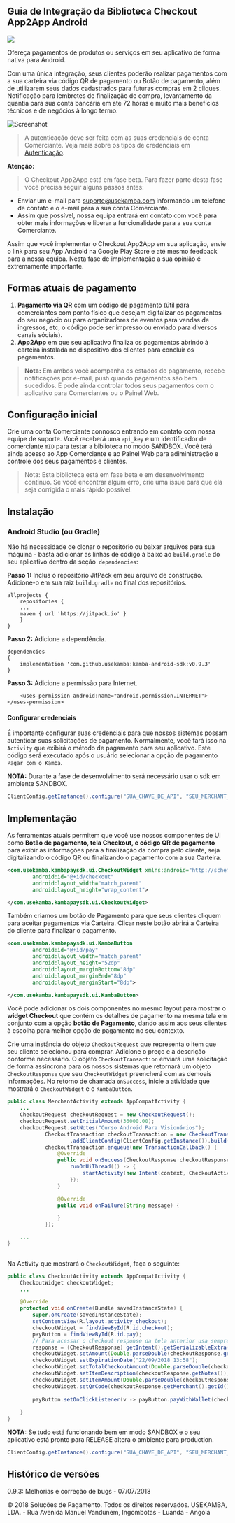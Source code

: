 ## Guia de Integração da Biblioteca Checkout App2App Android

[![](https://jitpack.io/v/usekamba/kamba-android-sdk.svg)](https://jitpack.io/#usekamba/kamba-android-sdk)

Ofereça pagamentos de produtos ou serviços em seu aplicativo de forma nativa para Android.

Com uma única integração, seus clientes poderão realizar pagamentos com a sua carteira via código QR de pagamento ou Botão de pagamento, além de utilizarem seus dados cadastrados para futuras compras em 2 cliques. Notificação para lembretes de finalização de compra, levantamento da quantia para sua conta bancária em até 72 horas e muito mais benefícios técnicos e de negócios à longo termo.

![Screenshot](/screenshots/kamba_widget.png)

> A autenticação deve ser feita com as suas credenciais de conta Comerciante. Veja mais sobre os tipos de credenciais em [Autenticação](https://docs.usekamba.com/#autenticacao).

**Atenção:**
> O Checkout App2App está em fase beta. Para fazer parte desta fase você precisa seguir alguns passos antes:

- Enviar um e-mail para suporte@usekamba.com informando um telefone de contato e o e-mail para a sua conta Comerciante.
- Assim que possível, nossa equipa entrará em contato com você para obter mais informações e liberar a funcionalidade para a sua conta Comerciante.

Assim que você implementar o Checkout App2App em sua aplicação, envie o link para seu App Android na Google Play Store e até mesmo feedback para a nossa equipa. Nesta fase de implementação a sua opinião é extremamente importante.

## Formas atuais de pagamento
1. **Pagamento via QR** com um código de pagamento (útil para comerciantes com ponto físico que desejam digitalizar os pagamentos do seu negócio ou para organizadores de eventos para vendas de ingressos, etc, o código pode ser impresso ou enviado para diversos canais sóciais). 
2. **App2App** em que seu aplicativo finaliza os pagamentos abrindo à carteira instalada no dispositivo dos clientes para concluir os pagamentos. 

> **Nota:** Em ambos você acompanha os estados do pagamento, recebe notificações por e-mail, push quando pagamentos são bem sucedidos. E pode ainda controlar todos seus pagamentos com o aplicativo para Comerciantes ou o Painel Web.

## Configuração inicial
Crie uma conta Comerciante connosco entrando em contato com nossa equipe de suporte. Você receberá uma `api_key` e um identificador de comerciante `mID`  para testar a biblioteca no modo SANDBOX. Você terá ainda acesso ao App Comerciante e ao Painel Web para adiministração e controle dos seus pagamentos e clientes.

> Nota: Esta biblioteca está em fase beta e em desenvolvimento contínuo. Se você encontrar algum erro, crie uma issue para que ela seja corrigida o mais rápido possível.

## Instalação

### Android Studio (ou Gradle)

Não há necessidade de clonar o repositório ou baixar arquivos para sua máquina - basta adicionar as linhas de código à baixo ao `build.gradle` do seu aplicativo dentro da seção` dependencies`:

**Passo 1:** Inclua o repositório JitPack em seu arquivo de construção. Adicione-o em sua raiz `build.gradle` no final dos repositórios.
```
allprojects {
    repositories {
	...
	maven { url 'https://jitpack.io' }
    }
}
```

**Passo 2:** Adicione a dependência.

```
dependencies
{
	implementation 'com.github.usekamba:kamba-android-sdk:v0.9.3'
}
```

**Passo 3:** Adicione a permissão para Internet.
```
    <uses-permission android:name="android.permission.INTERNET"></uses-permission>
```
#### Configurar credenciais
É importante configurar suas credenciais para que nossos sistemas possam autenticar suas solicitações de pagamento.
Normalmente, você fará isso na `Activity` que exibirá o método de pagamento para seu aplicativo. Este código será executado após o usuário selecionar a opção de pagamento `Pagar com o Kamba`.

**NOTA:** Durante a fase de desenvolvimento será necessário usar o sdk em ambiente SANDBOX.
```java
ClientConfig.getInstance().configure("SUA_CHAVE_DE_API", "SEU_MERCHANT_ID", ClientConfig.Environment.SANDBOX);
```

## Implementação
As ferramentas atuais permitem que você use nossos componentes de UI como **Botão de pagamento, tela Checkout, e código QR de pagamento** para exibir as informações para a finalização da compra pelo cliente, seja digitalizando o código QR ou finalizando o pagamento com a sua Carteira. 

```xml
<com.usekamba.kambapaysdk.ui.CheckoutWidget xmlns:android="http://schemas.android.com/apk/res/android"
        android:id="@+id/checkout"
        android:layout_width="match_parent"
        android:layout_height="wrap_content">

</com.usekamba.kambapaysdk.ui.CheckoutWidget>

```

Também criamos um botão de Pagamento para que seus clientes cliquem para aceitar pagamentos via Carteira. Clicar neste botão abrirá a Carteira do cliente para finalizar o pagamento.

```xml
<com.usekamba.kambapaysdk.ui.KambaButton
        android:id="@+id/pay"
        android:layout_width="match_parent"
        android:layout_height="52dp"
        android:layout_marginBottom="8dp"
        android:layout_marginEnd="8dp"
        android:layout_marginStart="8dp">

</com.usekamba.kambapaysdk.ui.KambaButton>
```
Você pode adicionar os dois componentes no mesmo layout para mostrar o **widget Checkout** que contém os detalhes de pagamento na mesma tela em conjunto com a opção **botão de Pagamento**, dando assim aos seus clientes à escolha para melhor opção de pagamento no seu contexto.

Crie uma instância do objeto `CheckoutRequest` que representa o item que seu cliente selecionou para comprar. Adicione o preço e a descrição conforme necessário. O objeto `CheckoutTransaction` enviará uma solicitação de forma assíncrona para os nossos sistemas que retornará um objeto `CheckoutResponse` que seu `CheckoutWidget` preencherá com as demoais informações. No retorno de chamada `onSuccess`, inicie a atividade que mostrará o `CheckoutWidget` e o `KambaButton`.
```java
public class MerchantActivity extends AppCompatActivity {
    ...
    CheckoutRequest checkoutRequest = new CheckoutRequest();
    checkoutRequest.setInitialAmount(36000.00);
    checkoutRequest.setNotes("Curso Android Para Visionários");
            CheckoutTransaction checkoutTransaction = new CheckoutTransactionBuilder().addCheckoutRequest(checkoutRequest)
                    .addClientConfig(ClientConfig.getInstance()).build();
            checkoutTransaction.enqueue(new TransactionCallback() {
                @Override
                public void onSuccess(CheckoutResponse checkoutResponse) {
                    runOnUiThread(() -> {
                        startActivity(new Intent(context, CheckoutActivity.class).putExtra("checkout", checkoutResponse));
                    });
                }

                @Override
                public void onFailure(String message) {

                }
            });

    ...
}
            
```

Na Activity que mostrará o `CheckoutWidget`, faça o seguinte:

```java 
public class CheckoutActivity extends AppCompatActivity {
    CheckoutWidget checkoutWidget;
    ...

    @Override
    protected void onCreate(Bundle savedInstanceState) {
        super.onCreate(savedInstanceState);
        setContentView(R.layout.activity_checkout);
        checkoutWidget = findViewById(R.id.checkout);
        payButton = findViewById(R.id.pay);
        // Para acessar o checkout response da tela anterior usa sempre response "(CheckoutResponse) getIntent().getSerializableExtra("checkout");
        response = (CheckoutResponse) getIntent().getSerializableExtra("checkout");
        checkoutWidget.setAmount(Double.parseDouble(checkoutResponse.getTotalAmount()));
        checkoutWidget.setExpirationDate("22/09/2018 13:58");
        checkoutWidget.setTotalCheckoutAmount(Double.parseDouble(checkoutResponse.getTotalAmount()));
        checkoutWidget.setItemDescription(checkoutResponse.getNotes());
        checkoutWidget.setItemAmount(Double.parseDouble(checkoutResponse.getTotalAmount()));
        checkoutWidget.setQrCode(checkoutResponse.getMerchant().getId());
    
        payButton.setOnClickListener(v -> payButton.payWithWallet(checkoutResponse, context));
    
    }
}
```

**NOTA:** Se tudo está funcionando bem em modo SANDBOX e o seu aplicativo está pronto para RELEASE altera o 
ambiente para production.
```java
ClientConfig.getInstance().configure("SUA_CHAVE_DE_API", "SEU_MERCHANT_ID", ClientConfig.Environment.PRODUCTION);
```

## Histórico de versões
0.9.3: Melhorias e correção de bugs - 07/07/2018


© 2018 Soluções de Pagamento. Todos os direitos reservados. USEKAMBA, LDA. - Rua Avenida Manuel Vandunem, Ingombotas - Luanda - Angola
